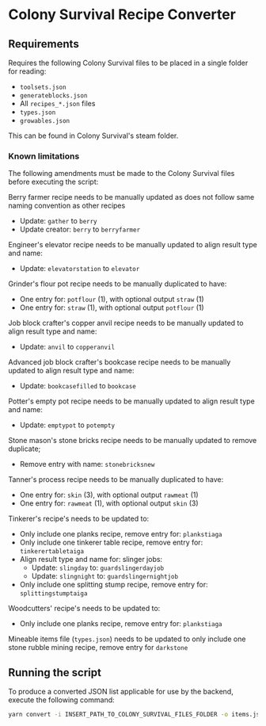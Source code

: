 # Colony Survival Recipe Converter

## Requirements

Requires the following Colony Survival files to be placed in a single folder for reading:

-   `toolsets.json`
-   `generateblocks.json`
-   All `recipes_*.json` files
-   `types.json`
-   `growables.json`

This can be found in Colony Survival's steam folder.

### Known limitations

The following amendments must be made to the Colony Survival files before executing the script:

Berry farmer recipe needs to be manually updated as does not follow same naming convention as other recipes

-   Update: `gather` to `berry`
-   Update creator: `berry` to `berryfarmer`

Engineer's elevator recipe needs to be manually updated to align result type and name:

-   Update: `elevatorstation` to `elevator`

Grinder's flour pot recipe needs to be manually duplicated to have:

-   One entry for: `potflour` (1), with optional output `straw` (1)
-   One entry for: `straw` (1), with optional output `potflour` (1)

Job block crafter's copper anvil recipe needs to be manually updated to align result type and name:

-   Update: `anvil` to `copperanvil`

Advanced job block crafter's bookcase recipe needs to be manually updated to align result type and name:

-   Update: `bookcasefilled` to `bookcase`

Potter's empty pot recipe needs to be manually updated to align result type and name:

-   Update: `emptypot` to `potempty`

Stone mason's stone bricks recipe needs to be manually updated to remove duplicate;

-   Remove entry with name: `stonebricksnew`

Tanner's process recipe needs to be manually duplicated to have:

-   One entry for: `skin` (3), with optional output `rawmeat` (1)
-   One entry for: `rawmeat` (1), with optional output `skin` (3)

Tinkerer's recipe's needs to be updated to:

-   Only include one planks recipe, remove entry for: `plankstiaga`
-   Only include one tinkerer table recipe, remove entry for: `tinkerertabletaiga`
-   Align result type and name for: slinger jobs:
    -   Update: `slingday` to: `guardslingerdayjob`
    -   Update: `slingnight` to: `guardslingernightjob`
-   Only include one splitting stump recipe, remove entry for: `splittingstumptaiga`

Woodcutters' recipe's needs to be updated to:

-   Only include one planks recipe, remove entry for: `plankstiaga`

Mineable items file (`types.json`) needs to be updated to only include one stone rubble mining recipe, remove entry for `darkstone`

## Running the script

To produce a converted JSON list applicable for use by the backend, execute the following command:

```bash
yarn convert -i INSERT_PATH_TO_COLONY_SURVIVAL_FILES_FOLDER -o items.json
```
